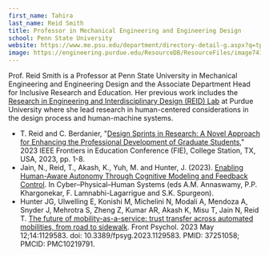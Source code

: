```yaml
---
first_name: Tahira
last_name: Reid Smith
title: Professor in Mechanical Engineering and Engineering Design 
school: Penn State University
website: https://www.me.psu.edu/department/directory-detail-g.aspx?q=tpr5404
image: https://engineering.purdue.edu/ResourceDB/ResourceFiles/image74131
---
```

Prof. Reid Smith is a Professor at Penn State University in Mechanical Engineering and Engineering Design and the Associate Department Head for Inclusive Research and Education. Her previous work includes the [Research in Engineering and Interdisciplinary Design (REID) Lab](https://engineering.purdue.edu/reidlab/) at Purdue University where she lead research in human-centered considerations in the design process and human-machine systems.
* T. Reid and C. Berdanier, "[Design Sprints in Research: A Novel Approach for Enhancing the Professional Development of Graduate Students](https://ieeexplore.ieee.org/document/10343398)," 2023 IEEE Frontiers in Education Conference (FIE), College Station, TX, USA, 2023, pp. 1-8.
* Jain, N., Reid, T., Akash, K., Yuh, M. and Hunter, J. (2023). [Enabling Human-Aware Autonomy Through Cognitive Modeling and Feedback Control](https://doi.org/10.1002/9781119857433.ch5). In Cyber–Physical–Human Systems (eds A.M. Annaswamy, P.P. Khargonekar, F. Lamnabhi-Lagarrigue and S.K. Spurgeon).
* Hunter JG, Ulwelling E, Konishi M, Michelini N, Modali A, Mendoza A, Snyder J, Mehrotra S, Zheng Z, Kumar AR, Akash K, Misu T, Jain N, Reid T. [The future of mobility-as-a-service: trust transfer across automated mobilities, from road to sidewalk](https://doi.org/10.3389/fpsyg.2023.1129583). Front Psychol. 2023 May 12;14:1129583. doi: 10.3389/fpsyg.2023.1129583. PMID: 37251058; PMCID: PMC10219791.
